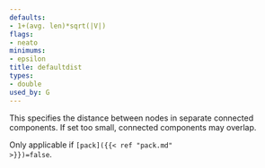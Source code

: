 ```yaml
---
defaults:
- 1+(avg. len)*sqrt(|V|)
flags:
- neato
minimums:
- epsilon
title: defaultdist
types:
- double
used_by: G
---
```

This specifies the distance between nodes in separate connected
components. If set too small, connected components may overlap.

Only applicable if <code>[pack]({{< ref "pack.md" >}})=false</code>.
